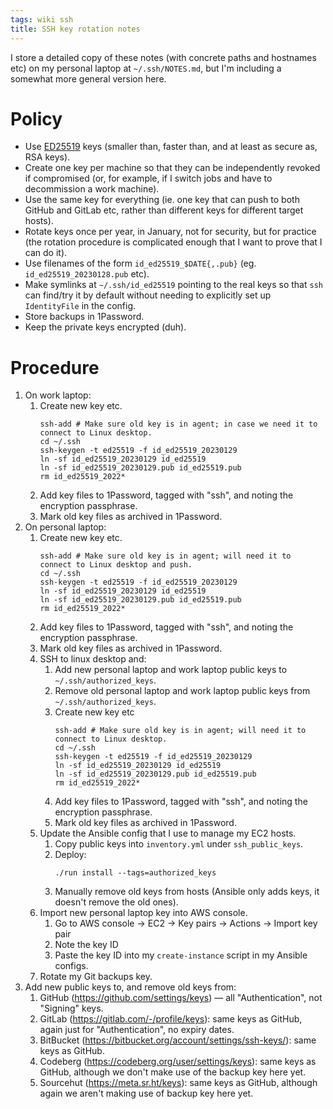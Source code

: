```yaml
---
tags: wiki ssh
title: SSH key rotation notes
---
```


I store a detailed copy of these notes (with concrete paths and hostnames etc) on my personal laptop at `~/.ssh/NOTES.md`, but I'm including a somewhat more general version here.

# Policy

- Use [ED25519](https://en.wikipedia.org/wiki/EdDSA) keys (smaller than, faster than, and at least as secure as, RSA keys).
- Create one key per machine so that they can be independently revoked if compromised (or, for example, if I switch jobs and have to decommission a work machine).
- Use the same key for everything (ie. one key that can push to both GitHub and GitLab etc, rather than different keys for different target hosts).
- Rotate keys once per year, in January, not for security, but for practice (the rotation procedure is complicated enough that I want to prove that I can do it).
- Use filenames of the form `id_ed25519_$DATE{,.pub}` (eg. `id_ed25519_20230128.pub` etc).
- Make symlinks at `~/.ssh/id_ed25519` pointing to the real keys so that `ssh` can find/try it by default without needing to explicitly set up `IdentityFile` in the config.
- Store backups in 1Password.
- Keep the private keys encrypted (duh).

# Procedure

1.  On work laptop:
    1.  Create new key etc.
        ```
        ssh-add # Make sure old key is in agent; in case we need it to connect to Linux desktop.
        cd ~/.ssh
        ssh-keygen -t ed25519 -f id_ed25519_20230129
        ln -sf id_ed25519_20230129 id_ed25519
        ln -sf id_ed25519_20230129.pub id_ed25519.pub
        rm id_ed25519_2022*
        ```
    2.  Add key files to 1Password, tagged with "ssh", and noting the encryption passphrase.
    3.  Mark old key files as archived in 1Password.
2.  On personal laptop:
    1.  Create new key etc.
        ```
        ssh-add # Make sure old key is in agent; will need it to connect to Linux desktop and push.
        cd ~/.ssh
        ssh-keygen -t ed25519 -f id_ed25519_20230129
        ln -sf id_ed25519_20230129 id_ed25519
        ln -sf id_ed25519_20230129.pub id_ed25519.pub
        rm id_ed25519_2022*
        ```
    2.  Add key files to 1Password, tagged with "ssh", and noting the encryption passphrase.
    3.  Mark old key files as archived in 1Password.
    4.  SSH to linux desktop and:
        1.  Add new personal laptop and work laptop public keys to `~/.ssh/authorized_keys`.
        2.  Remove old personal laptop and work laptop public keys from `~/.ssh/authorized_keys`.
        3.  Create new key etc
            ```
            ssh-add # Make sure old key is in agent; will need it to connect to Linux desktop.
            cd ~/.ssh
            ssh-keygen -t ed25519 -f id_ed25519_20230129
            ln -sf id_ed25519_20230129 id_ed25519
            ln -sf id_ed25519_20230129.pub id_ed25519.pub
            rm id_ed25519_2022*
            ```
        4.  Add key files to 1Password, tagged with "ssh", and noting the encryption passphrase.
        5.  Mark old key files as archived in 1Password.
    5.  Update the Ansible config that I use to manage my EC2 hosts.
        1.  Copy public keys into `inventory.yml` under `ssh_public_keys`.
        2.  Deploy:
            ```
            ./run install --tags=authorized_keys
            ```
        3.  Manually remove old keys from hosts (Ansible only adds keys, it doesn't remove the old ones).
    5.  Import new personal laptop key into AWS console.
        1. Go to AWS console → EC2 → Key pairs → Actions → Import key pair
        2. Note the key ID
        3. Paste the key ID into my `create-instance` script in my Ansible configs.
    6.  Rotate my Git backups key.
3.  Add new public keys to, and remove old keys from:
    1.  GitHub (https://github.com/settings/keys) — all "Authentication", not "Signing" keys.
    2.  GitLab (https://gitlab.com/-/profile/keys): same keys as GitHub, again just for "Authentication", no expiry dates.
    3.  BitBucket (https://bitbucket.org/account/settings/ssh-keys/): same keys as GitHub.
    4.  Codeberg (https://codeberg.org/user/settings/keys): same keys as GitHub, although we don't make use of the backup key here yet.
    5.  Sourcehut (https://meta.sr.ht/keys): same keys as GitHub, although again we aren't making use of backup key here yet.

